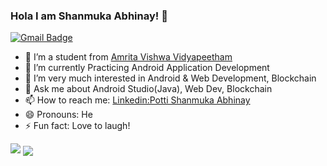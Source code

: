 ### Hola I am Shanmuka Abhinay! 👋
[![Gmail Badge](https://img.shields.io/badge/-pottiabhinay2001@gmail.com-c14438?style=flat-square&logo=Gmail&logoColor=white&link=mailto:pottiabhinay2001@gmail.com)](mailto:pottiabhinay2001@gmail.com)



- 🔭 I’m a student from [Amrita Vishwa Vidyapeetham](https://admissions.amrita.edu/btech/?utm_source=google&utm_medium=Search&utm_campaign=Btech2020Google&gclid=Cj0KCQjw1qL6BRCmARIsADV9JtYZjIYoC3bvmnVm0CcAIELrk65rnCv8XxFVWvOku7s4RTt0qsaUQeEaAteOEALw_wcB)
- 🌱 I’m currently Practicing Android Application Development 
- 🤔 I’m very much interested in Android & Web Development, Blockchain
- 💬 Ask me about Android Studio(Java), Web Dev, Blockchain
- 📫 How to reach me: [Linkedin:Potti Shanmuka Abhinay](https://www.linkedin.com/in/potti-shanmuka-abhinay/)
- 😄 Pronouns: He
- ⚡ Fun fact: Love to laugh!

<img src="https://github-readme-stats.vercel.app/api?username=abhinaypotti&&show_icons=true&title_color=ffffff&icon_color=bb2acf&text_color=daf7dc&bg_color=191919">

<img align="center" src="https://github-readme-stats.vercel.app/api/top-langs/?username=abhinaypotti&layout=compact&theme=radical" />

